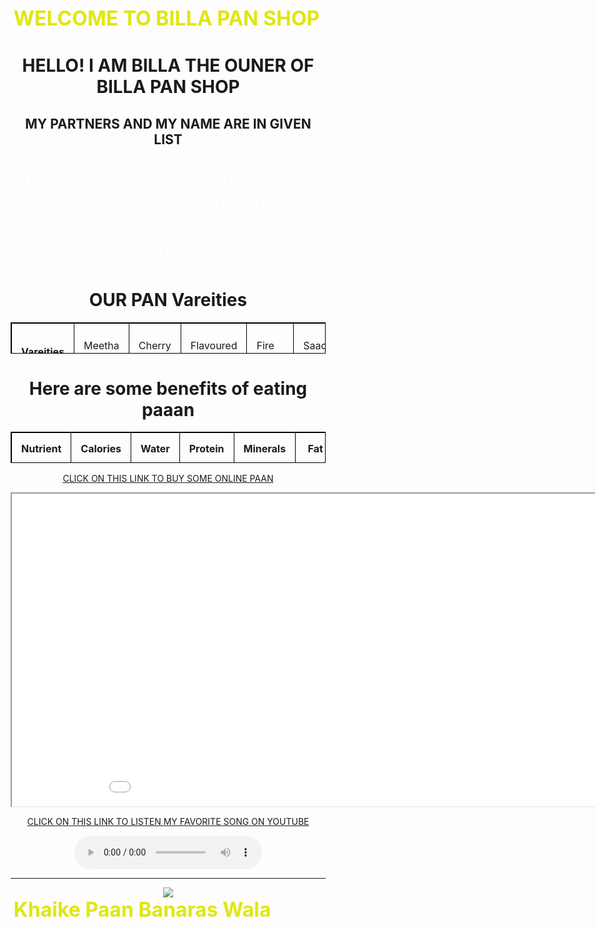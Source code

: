 

<html lang="en">
<head>
    <meta charset="UTF-8">
    <meta http-equiv="X-UA-Compatible" content="IE=edge">
    <meta name="viewport" content="width=device-width, initial-scale=1.0">
    <title>BILLA PAAN SHOP</title>
    <link rel="icon" type="image" href="![paan](https://user-images.githubusercontent.com/129167103/228220208-1d284f33-4dfb-4fd3-991e-8071bbc071f4.jpg)
">
    <style>
        table, th, td {
    height: 50px;
border: 1px solid black;
border-collapse: collapse;
}
th, td {
padding: 15px;
}

tr:nth-child(even) {
background-color: rgb(14, 101, 3);
}

th:nth-child(even),td:nth-child(even) {
background-color: rgb(14, 101, 3);
}
body{
    background-image: url(![images](https://user-images.githubusercontent.com/129167103/228220101-899e8663-f9d7-42db-8a4e-819979b41c12.jpg)
;
    background-repeat: no-repeat;
    background-attachment: fixed;
    background-size: cover;
    background-color: black;
}
.city{
    text-align: center;
    color: #ffffff;
    text-decoration:underline;

}
iframe{
    text-align: center;
    border: none;
}
a:link, a:visited {
background-color: #035e07;
color: rgb(0, 0, 0);
padding: 15px 25px;
text-align: center;
text-decoration: none;
display: inline-block;
}

a:hover, a:active {
background-color: rgb(0, 64, 255);
}
.town{
color: white;
text-align: center;
font-size: xx-large;
}
th, td {
padding: 15px;
}

tr:nth-child(odd) {
background-color: rgb(155, 15, 8);
}

th:nth-child(odd),td:nth-child(odd) {
background-color: rgb(155, 15, 8);
}
marquee{
color: rgb(223, 230, 12);
font-size: xx-large;
}
    </style>
</head>
<body>
    <marquee behavior="alternate" direction="right"><b>WELCOME TO BILLA PAN SHOP</b></marquee>
    <div class="city">
    <h1>HELLO! I AM BILLA THE OUNER OF BILLA PAN SHOP</h1>
    <h2>MY PARTNERS AND MY NAME ARE IN GIVEN LIST</h2>
    <div class="town">
    <ol>
        <li>BILLA SHAN(me)</li>
        <li>M.YASSEN(IMRAN MANA)</li>
        <li>ABEY(LIAQET)</li>
        <li>HIBA(BHATIJI)</li>
    </ol>
    </div>
    <table>
        <h1>OUR PAN Vareities</h1>
        <tr>
            <th>Vareities</th>
            <td>Meetha paan</td>
            <td>Cherry Paan</td>
            <td>Flavoured Paan</td>
            <td>Fire Paan</td>
            <td>Saada paan</td>
            <td>Masala paan</td>
            <td>Ice fire pan</td> 
            <td>Chocolate Paan</td>   
        </tr>
        <tr>
            <th>Prices</th>
            <td>Rs.39</td>
            <td>Rs.39</td>
            <td>Rs.52</td>
            <td>Rs.52</td>
            <td>Rs.15</td>
            <td>Rs.25</td>
            <td>Rs.52</td>
            <td>Rs.89</td>
        </tr>
    </table>
    <h1>Here are some benefits of eating paaan</h1>
    <table>
        <tr>
            <th>Nutrient</th>
            <th>Calories</th>
            <th>Water</th>
            <th>Protein</th>
            <th>Minerals</th>
            <th>Fat</th>
            <th>Fibre</th>
        </tr>
        <tr>
            <td>Per 100 grams</td>
            <td>44 kcal</td>
            <td>85.4 per cent</td>
            <td>3.1 per cent</td>
            <td>2.3 per cent</td>
            <td>0.8 per cent</td>
            <td>2.3 per cent</td>
        </tr>
    </table>
    </div>
    <p><a href="https://www.mypaanshop.com/" target="ayan">CLICK ON THIS LINK TO BUY SOME ONLINE PAAN</a></p>
    <iframe src="![mps](https://user-images.githubusercontent.com/129167103/228219521-343ec861-5c52-41dc-b022-473993c8ca60.jpg)
" height="500" width="1000" name="ayan"></iframe>
    <p><a href="https://youtu.be/VyqhPYe0vew" target="_blank">CLICK ON THIS LINK TO LISTEN MY FAVORITE SONG ON YOUTUBE</a></p>
    <audio controls>
        <source src="![giphy](https://user-images.githubusercontent.com/129167103/228219952-f18f5c22-60f5-46f3-915f-98dd5c877a0b.gif)
" type="audio/mp3">
    </audio>
    <hr>
    <img src="https://media.giphy.com/media/3ohfFMZ0CaZus3Jqyk/giphy.gif"></img>
    <marquee behavior="alternate" direction="right"><b>Khaike Paan Banaras Wala</b></marquee>
    
</body>
</html>

